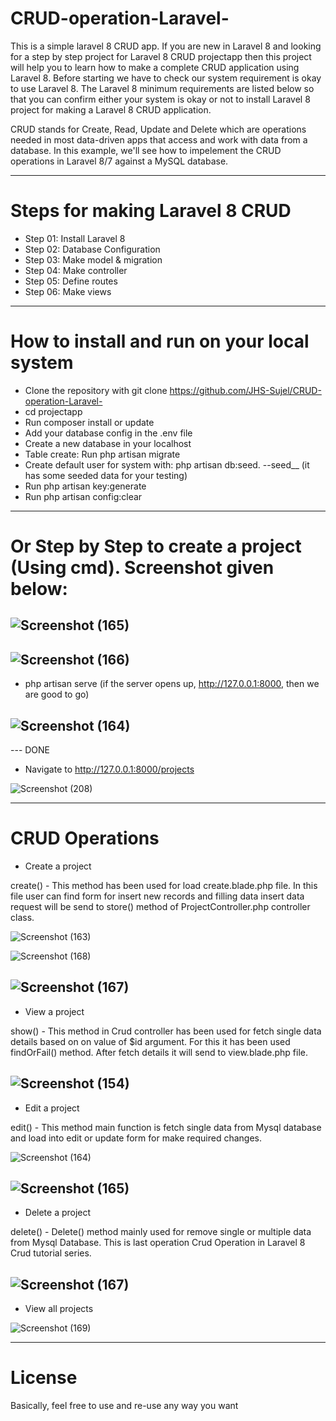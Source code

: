 # CRUD-operation-Laravel-

This is a simple laravel 8 CRUD app.
If you are new in Laravel 8 and looking for a step by step project for Laravel 8 CRUD projectapp 
then this project will help you to learn how to make a complete CRUD application using Laravel 8. 
Before starting we have to check our system requirement is okay to use Laravel 8. 
The Laravel 8 minimum requirements are listed below so that you can confirm 
either your system is okay or not to install Laravel 8 project for making a Laravel 8 CRUD application.

CRUD stands for Create, Read, Update and Delete which are operations needed in most data-driven apps that access and work with data from a database. 
In this example, we'll see how to impelement the CRUD operations in Laravel 8/7 against a MySQL database.


---


# Steps for making Laravel 8 CRUD

- Step 01: Install Laravel 8
- Step 02: Database Configuration
- Step 03: Make model & migration
- Step 04: Make controller
- Step 05: Define routes
- Step 06: Make views


---



# How to install and run on your local system

- Clone the repository with git clone https://github.com/JHS-Sujel/CRUD-operation-Laravel-
- cd projectapp
- Run composer install or update 
- Add your database config in the .env file
- Create a new database in your localhost 
- Table create: Run php artisan migrate
- Create default user for system with: php artisan db:seed.    --seed__ (it has some seeded data for your testing)
- Run php artisan key:generate
- Run php artisan config:clear

---

# Or Step by Step to create a project (Using cmd). Screenshot given below:

![Screenshot (165)](https://user-images.githubusercontent.com/73945266/104888746-5bcc9500-5997-11eb-8519-77ca5e5f7cb2.png)
---

![Screenshot (166)](https://user-images.githubusercontent.com/73945266/104888884-933b4180-5997-11eb-849d-308ad4d23de2.png)
---

- php artisan serve (if the server opens up, http://127.0.0.1:8000,  then we are good to go)

![Screenshot (164)](https://user-images.githubusercontent.com/73945266/104888559-19a35380-5997-11eb-813b-a60512b9ccf5.png)
---

--- DONE


- Navigate to http://127.0.0.1:8000/projects

![Screenshot (208)](https://user-images.githubusercontent.com/73945266/105503223-877db100-5cf0-11eb-87b1-3e5bb2df7fd0.png)



---


# CRUD Operations

- Create a project

create() - This method has been used for load create.blade.php file. In this file user can find form for insert new records and 
filling data insert data request will be send to store() method of ProjectController.php controller class.

![Screenshot (163)](https://user-images.githubusercontent.com/73945266/104889413-663b5e80-5998-11eb-918f-889dde0c6d19.png)

![Screenshot (168)](https://user-images.githubusercontent.com/73945266/104889693-c6320500-5998-11eb-8148-cd9ba5df42dc.png)

![Screenshot (167)](https://user-images.githubusercontent.com/73945266/104889821-eb267800-5998-11eb-9ee9-ad53dddf7e2e.png)
---

- View a project

show() - This method in Crud controller has been used for fetch single data details based on on value of $id argument. 
For this it has been used findOrFail() method. After fetch details it will send to view.blade.php file.

![Screenshot (154)](https://user-images.githubusercontent.com/73945266/104890388-b36c0000-5999-11eb-8df8-45e9449ea245.png)
---

- Edit a project

edit() - This method main function is fetch single data from Mysql database and load into edit or update form for make required changes.

![Screenshot (164)](https://user-images.githubusercontent.com/73945266/104890141-57a17700-5999-11eb-8a37-5a4df7b997f2.png)

![Screenshot (165)](https://user-images.githubusercontent.com/73945266/104890224-7a339000-5999-11eb-949d-e197f72b5bd6.png)
---

- Delete a project

delete() - Delete() method mainly used for remove single or multiple data from Mysql Database. This is last operation Crud Operation in Laravel 8 Crud tutorial series.

![Screenshot (167)](https://user-images.githubusercontent.com/73945266/104889015-c1208600-5997-11eb-85b2-c9582b2bed60.png)
---

- View all projects

![Screenshot (169)](https://user-images.githubusercontent.com/73945266/104890649-0e055c00-599a-11eb-8a4c-9c213d6413bf.png)


---


# License

Basically, feel free to use and re-use any way you want


